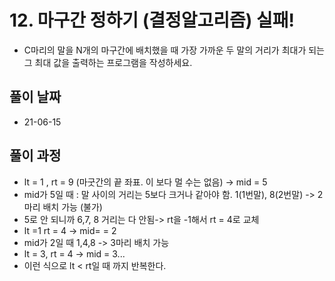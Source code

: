 # 12. 마구간 정하기 (결정알고리즘) 실패!

- C마리의 말을 N개의 마구간에 배치했을 때 가장 가까운 두 말의 거리가 최대가 되는 그 최대 값을 출력하는 프로그램을 작성하세요.

## 풀이 날짜

- 21-06-15

## 풀이 과정

- lt = 1 , rt = 9 (마굿간의 끝 좌표. 이 보다 멀 수는 없음) -> mid = 5
- mid가 5일 때 : 말 사이의 거리는 5보다 크거나 같아야 함. 1(1번말), 8(2번말) -> 2마리 배치 가능 (불가)
- 5로 안 되니까 6,7, 8 거리는 다 안됨-> rt을 -1해서 rt = 4로 교체
- lt =1 rt = 4 -> mid= = 2
- mid가 2일 때 1,4,8 -> 3마리 배치 가능
- lt = 3, rt = 4 -> mid = 3...
- 이런 식으로 lt < rt일 때 까지 반복한다.
